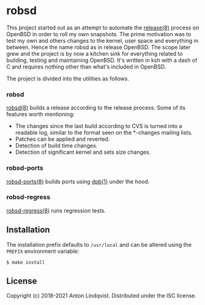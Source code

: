 # robsd

This project started out as an attempt to automate the
[release(8)](release)
process on OpenBSD in order to roll my own snapshots.
The prime motivation was to test my own and others changes to the kernel, user
space and everything in between.
Hence the name robsd as in release OpenBSD.
The scope later grew and the project is by now a kitchen sink for everything
related to building, testing and maintaining OpenBSD.
It's written in ksh with a dash of C and requires nothing other than what's
included in OpenBSD.

The project is divided into the utilities as follows.

[release]: https://man.openbsd.org/release

### robsd

[robsd(8)](robsd)
builds a release according to the release process. Some of its features worth
mentioning:

* The changes since the last build according to CVS is turned into a
  readable log, similar to the format seen on the *-changes mailing
  lists.
* Patches can be applied and reverted.
* Detection of build time changes.
* Detection of significant kernel and sets size changes.

[robsd]: https://www.basename.se/robsd

### robsd-ports

[robsd-ports(8)](robsd-ports)
builds ports using
[dpb(1)](dpb)
under the hood.

[dpb]: https://man.openbsd.org/dpb
[robsd-ports]: https://www.basename.se/robsd-ports

### robsd-regress

[robsd-regress(8)](robsd-regress) runs regression tests.

[robsd-regress]: https://www.basename.se/robsd-ports

## Installation

The installation prefix defaults to `/usr/local` and can be altered using the
`PREFIX` environment variable:

	$ make install

## License

Copyright (c) 2018-2021 Anton Lindqvist.
Distributed under the ISC license.

